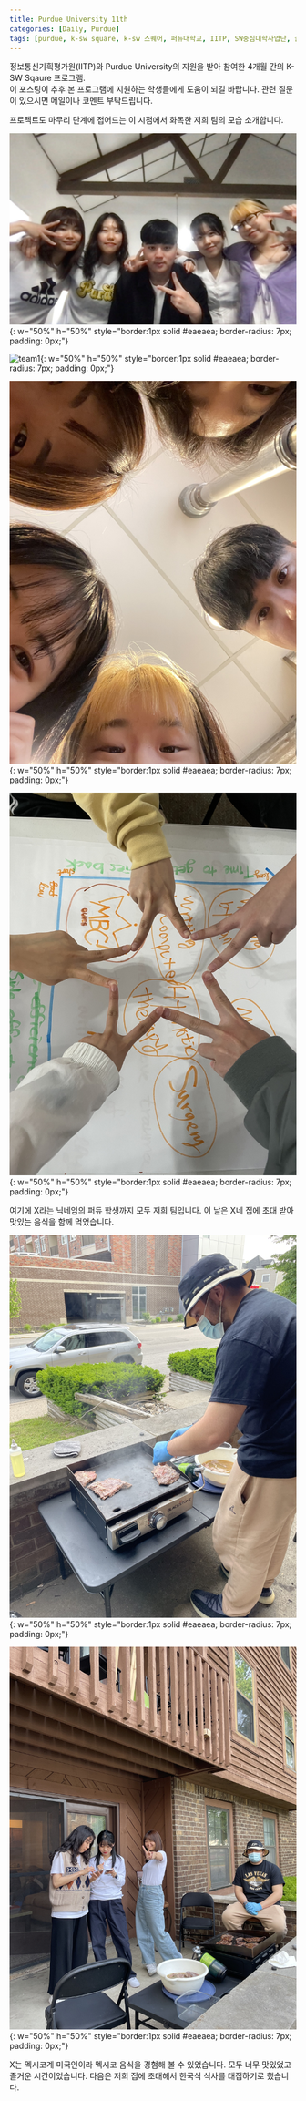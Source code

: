 ```yaml
---
title: Purdue University 11th
categories: [Daily, Purdue]
tags: [purdue, k-sw square, k-sw 스퀘어, 퍼듀대학교, IITP, SW중심대학사업단, 글로벌 교육]
---
```


정보통신기획평가원(IITP)와 Purdue University의 지원을 받아 참여한 4개월 간의 K-SW Sqaure 프로그램.  
이 포스팅이 추후 본 프로그램에 지원하는 학생들에게 도움이 되길 바랍니다. 관련 질문이 있으시면 메일이나 코멘트 부탁드립니다. 

프로젝트도 마무리 단계에 접어드는 이 시점에서 화목한 저희 팀의 모습 소개합니다.

![team0](/assets/img/11th_week/team0.JPG){: w="50%" h="50%" style="border:1px solid #eaeaea; border-radius: 7px; padding: 0px;"}

![team1](/assets/img/11th_week/team1.PNG){: w="50%" h="50%" style="border:1px solid #eaeaea; border-radius: 7px; padding: 0px;"}

![team2](/assets/img/11th_week/team2.jpeg){: w="50%" h="50%" style="border:1px solid #eaeaea; border-radius: 7px; padding: 0px;"}

![team3](/assets/img/11th_week/team3.JPG){: w="50%" h="50%" style="border:1px solid #eaeaea; border-radius: 7px; padding: 0px;"}

여기에 X라는 닉네임의 퍼듀 학생까지 모두 저희 팀입니다. 이 날은 X네 집에 초대 받아 맛있는 음식을 함께 먹었습니다.

![team4](/assets/img/11th_week/team4.jpeg){: w="50%" h="50%" style="border:1px solid #eaeaea; border-radius: 7px; padding: 0px;"}

![team5](/assets/img/11th_week/team5.jpeg){: w="50%" h="50%" style="border:1px solid #eaeaea; border-radius: 7px; padding: 0px;"}

X는 멕시코계 미국인이라 멕시코 음식을 경험해 볼 수 있었습니다. 모두 너무 맛있었고 즐거운 시간이었습니다. 다음은 저희 집에 초대해서 한국식 식사를 대접하기로 했습니다.